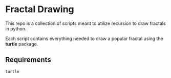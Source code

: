 # Fractal Drawing
This repo is a collection of scripts meant to utilize recursion to draw fractals in python.

Each script contains everything needed to draw a popular fractal using the __turtle__ package.

## Requirements
```
turtle
```
